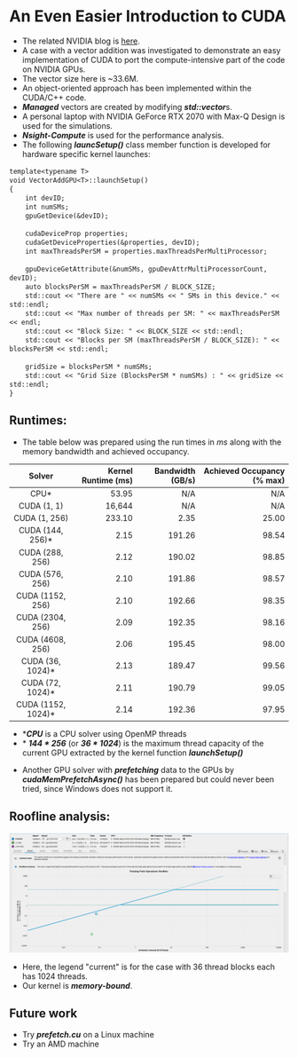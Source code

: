# An Even Easier Introduction to CUDA
- The related NVIDIA blog is [here](https://developer.nvidia.com/blog/even-easier-introduction-cuda/).
- A case with a vector addition was investigated to demonstrate an easy implementation of CUDA to port the compute-intensive part of the code on NVIDIA GPUs. 
- The vector size here is ~33.6M.
- An object-oriented approach has been implemented within the CUDA/C++ code.
- ***Managed*** vectors are created by modifying ***std::vector***s.
- A personal laptop with NVIDIA GeForce RTX 2070 with Max-Q Design is used for the simulations.
- ***Nsight-Compute*** is used for the performance analysis.
- The following ***launcSetup()*** class member function is developed for hardware specific kernel launches:
```
template<typename T>
void VectorAddGPU<T>::launchSetup()
{
    int devID;
    int numSMs;
    gpuGetDevice(&devID);

    cudaDeviceProp properties;
    cudaGetDeviceProperties(&properties, devID);
    int maxThreadsPerSM = properties.maxThreadsPerMultiProcessor;

    gpuDeviceGetAttribute(&numSMs, gpuDevAttrMultiProcessorCount, devID);
    auto blocksPerSM = maxThreadsPerSM / BLOCK_SIZE;
    std::cout << "There are " << numSMs << " SMs in this device." << std::endl;
    std::cout << "Max number of threads per SM: " << maxThreadsPerSM << endl;
    std::cout << "Block Size: " << BLOCK_SIZE << std::endl;
    std::cout << "Blocks per SM (maxThreadsPerSM / BLOCK_SIZE): " << blocksPerSM << std::endl;

    gridSize = blocksPerSM * numSMs;
    std::cout << "Grid Size (BlocksPerSM * numSMs) : " << gridSize << std::endl;
}
```

## Runtimes:
- The table below was prepared using the run times in *ms* along with the memory bandwidth and achieved occupancy.

| Solver | Kernel Runtime (ms) | Bandwidth (GB/s) | Achieved Occupancy (% max) |
| :---: | ---: | ---: | ---: |
| CPU* | 53.95 | N/A | N/A
| CUDA (1, 1) | 16,644 | N/A | N/A
| CUDA (1, 256) | 233.10 | 2.35 | 25.00
| CUDA (144, 256)* | 2.15 | 191.26 | 98.54
| CUDA (288, 256) | 2.12 | 190.02 | 98.85
| CUDA (576, 256) | 2.10 | 191.86 | 98.57
| CUDA (1152, 256) | 2.10 | 192.66 | 98.35
| CUDA (2304, 256) | 2.09 | 192.35 | 98.16
| CUDA (4608, 256) | 2.06 | 195.45 | 98.00
| CUDA (36, 1024)* | 2.13 | 189.47 | 99.56
| CUDA (72, 1024)* | 2.11 | 190.79 | 99.05
| CUDA (1152, 1024)* | 2.14 | 192.36 | 97.95

* ****CPU*** is a CPU solver using OpenMP threads
* \* ***144 * 256*** (or ***36 * 1024***) is the maximum thread capacity of the current GPU extracted by the kernel function ***launchSetup()***
- Another GPU solver with ***prefetching*** data to the GPUs by ***cudaMemPrefetchAsync()*** has been prepared but could never been tried, since Windows does not support it.

## Roofline analysis:

<img src="images/EasierIntro-Roofline.png" alt="Roofline" width="600"/>

- Here, the legend "current" is for the case with 36 thread blocks each has 1024 threads.
- Our kernel is ***memory-bound***.
## Future work
- Try ***prefetch.cu*** on a Linux machine
- Try an AMD machine